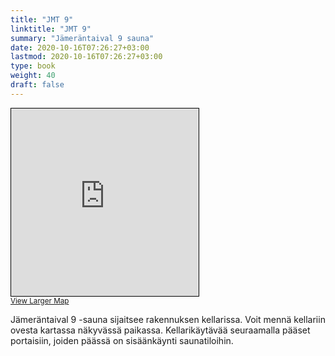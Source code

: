 ```yaml
---
title: "JMT 9"
linktitle: "JMT 9"
summary: "Jämeräntaival 9 sauna"
date: 2020-10-16T07:26:27+03:00
lastmod: 2020-10-16T07:26:27+03:00
type: book
weight: 40
draft: false
---
```


<iframe width="300" height="300" frameborder="0" scrolling="no" marginheight="0" marginwidth="0" src="https://www.openstreetmap.org/export/embed.html?bbox=24.837545156478885%2C60.18799324237526%2C24.842024445533752%2C60.189202682611125&amp;layer=mapnik&amp;marker=60.1885979680628%2C24.839784801006317" style="border: 1px solid black"></iframe><br/><small><a href="https://www.openstreetmap.org/?mlat=60.18860&amp;mlon=24.83978#map=19/60.18860/24.83978&amp;layers=N">View Larger Map</a></small>

Jämeräntaival 9 -sauna sijaitsee rakennuksen kellarissa. Voit mennä kellariin ovesta kartassa näkyvässä paikassa. Kellarikäytävää seuraamalla pääset portaisiin, joiden päässä on sisäänkäynti saunatiloihin.
